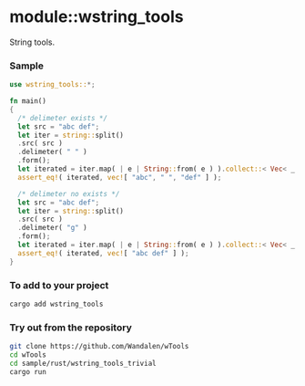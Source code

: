 # module::wstring_tools

String tools.

<!-- xxx : qqq for Rust : write me --> <!-- aaa : done -->

### Sample

```rust
use wstring_tools::*;

fn main()
{
  /* delimeter exists */
  let src = "abc def";
  let iter = string::split()
  .src( src )
  .delimeter( " " )
  .form();
  let iterated = iter.map( | e | String::from( e ) ).collect::< Vec< _ > >();
  assert_eq!( iterated, vec![ "abc", " ", "def" ] );

  /* delimeter no exists */
  let src = "abc def";
  let iter = string::split()
  .src( src )
  .delimeter( "g" )
  .form();
  let iterated = iter.map( | e | String::from( e ) ).collect::< Vec< _ > >();
  assert_eq!( iterated, vec![ "abc def" ] );
}
```

### To add to your project

```sh
cargo add wstring_tools
```

### Try out from the repository

```sh
git clone https://github.com/Wandalen/wTools
cd wTools
cd sample/rust/wstring_tools_trivial
cargo run
```
